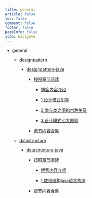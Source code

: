 ```yaml
---
title: general
article: false
toc: false
comment: false
footer: false
pageInfo: false
icon: navigate
---
```


- general

    - <a class="breadcrumb-link" href="designpattern">designpattern</a>

        - <a class="breadcrumb-link" href="designpattern/designpattern-java">designpattern-java</a>

            - <a class="breadcrumb-link" href="designpattern/designpattern-java/shardings">按照章节阅读</a>


                - <a class="breadcrumb-link" href="designpattern/designpattern-java/shardings/designpattern-java-chapter-0.博客内容介绍.html">博客内容介绍</a>

                - <a class="breadcrumb-link" href="designpattern/designpattern-java/shardings/designpattern-java-chapter-1.设计模式引导.html">1.设计模式引导</a>

                - <a class="breadcrumb-link" href="designpattern/designpattern-java/shardings/designpattern-java-chapter-2.类与类之间的六种关系.html">2.类与类之间的六种关系</a>

                - <a class="breadcrumb-link" href="designpattern/designpattern-java/shardings/designpattern-java-chapter-3.设计模式七大原则.html">3.设计模式七大原则</a>

            - <a class="breadcrumb-link" href="designpattern/designpattern-java/designpattern-java.html#intro">章节内容合集</a>


    - <a class="breadcrumb-link" href="datastructure">datastructure</a>

        - <a class="breadcrumb-link" href="datastructure/datastructure-java">datastructure-java</a>

            - <a class="breadcrumb-link" href="datastructure/datastructure-java/shardings">按照章节阅读</a>


                - <a class="breadcrumb-link" href="datastructure/datastructure-java/shardings/datastructure-java-chapter-0.博客内容介绍.html">博客内容介绍</a>

                - <a class="breadcrumb-link" href="datastructure/datastructure-java/shardings/datastructure-java-chapter-1.数据结构java语言构造.html">1.数据结构java语言构造</a>

            - <a class="breadcrumb-link" href="datastructure/datastructure-java/datastructure-java.html#intro">章节内容合集</a>

